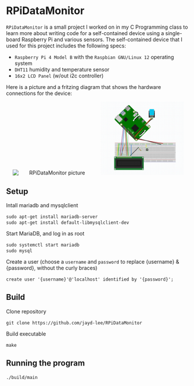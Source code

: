 # RPiDataMonitor

`RPiDataMonitor` is a small project I worked on in my C Programming class to learn more about writing code for a self-contained device using a single-board Raspberry Pi and various sensors. The self-contained device that I used for this project includes the following specs:

- `Raspberry Pi 4 Model B` with the `Raspbian GNU/Linux 12` operating system
- `DHT11` humidity and temperature sensor
- `16x2 LCD Panel` (w/out i2c controller)

Here is a picture and a fritzing diagram that shows the hardware connections for the device:

<p align="center">
  <img src="https://github.com/jayd-lee/resources/blob/main/RPiDataMonitor/picture.png" alt="RPiDataMonitor picture" width="45%" style="display: inline-block; margin-right: 10px;"/>
  <img src="https://github.com/jayd-lee/resources/blob/main/RPiDataMonitor/fritzing.png" alt="RPiDataMonitor fritzing diagram" width="45%" style="display: inline-block;"/>
</p>

## Setup

Intall mariadb and mysqlclient

```shell
sudo apt-get install mariadb-server
sudo apt-get install default-libmysqlclient-dev
```

Start MariaDB, and log in as root

```shell
sudo systemctl start mariadb
sudo mysql
```

Create a user (choose a `username` and `password` to replace {username} & {password}, without the curly braces)

```shell
create user '{username}'@'localhost' identified by '{password}';
```

## Build

Clone repository

```shell
git clone https://github.com/jayd-lee/RPiDataMonitor
```

Build executable

```shell
make
```

## Running the program

```shell
./build/main
```

